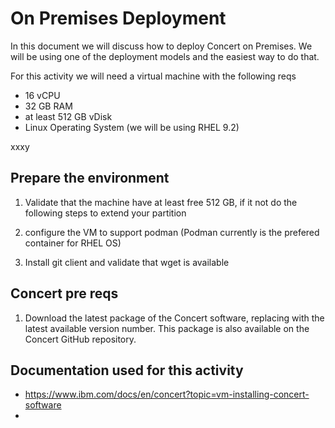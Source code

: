 On Premises Deployment
=

In this document we will discuss how to deploy Concert on Premises. We will be using one of the deployment models and the easiest way to do that.

For this activity we will need a virtual machine with the following reqs

- 16 vCPU
- 32 GB RAM
- at least 512 GB vDisk
- Linux Operating System (we will be using RHEL 9.2)

xxxy

Prepare the environment
-

1. Validate that the machine have at least free 512 GB, if it not do the following steps to extend your partition
   
2. configure the VM to support podman (Podman currently is the prefered container for RHEL OS)


3. Install git client and validate that wget is available   



Concert pre reqs 
-

1. Download the latest package of the Concert software, replacing <version> with the latest available version number. This package is also available on the Concert GitHub repository.

 


Documentation used for this activity
-

- https://www.ibm.com/docs/en/concert?topic=vm-installing-concert-software
- 
